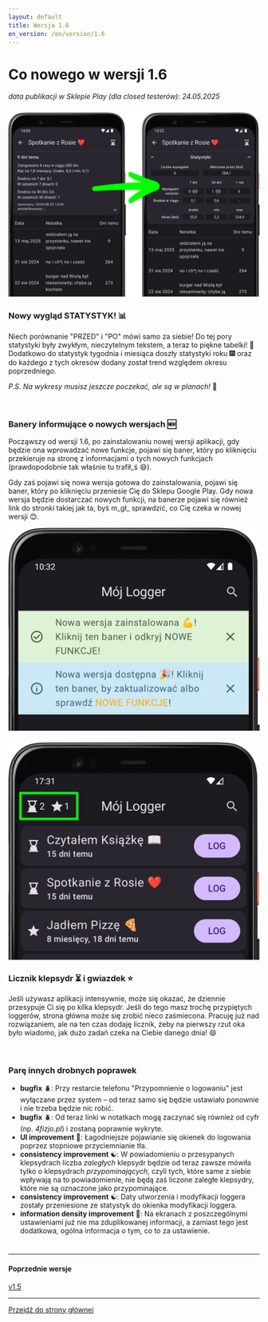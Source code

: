 ```yaml
---
layout: default
title: Wersja 1.6
en_version: /en/version/1.6
---
```


# Co nowego w wersji 1.6

*data publikacji w Sklepie Play (dla closed testerów):  24.05.2025*

<div style="height: 10px;" class="mobile-hidden"></div>

<div class="side-by-side-reverse">
    <img src="../img/features/1.6/stats-new-look.png" alt="screenshot" class="app-screenshot-left-70">
    <div class="app-screenshot-description-30">
        <h3>Nowy wygląd STATYSTYK! 📊</h3>
        <p>Niech porównanie "PRZED" i "PO" mówi samo za siebie! Do tej pory statystyki były zwykłym, nieczytelnym tekstem, a teraz to piękne tabelki! 🤩 Dodatkowo do statystyk tygodnia i miesiąca doszły statystyki roku 🎆 oraz do każdego z tych okresów dodany został trend względem okresu poprzedniego.</p>
        <p><i>P.S. Na wykresy musisz jeszcze poczekać, ale są w planach!</i> 🤘</p>
    </div>
</div>

<div style="height: 20px;" class="mobile-hidden"></div>

<div class="side-by-side">
    <div class="app-screenshot-description">
        <h3>Banery informujące o nowych wersjach 🆕</h3>
        <p>Począwszy od wersji 1.6, po zainstalowaniu nowej wersji aplikacji, gdy będzie ona wprowadzać nowe funkcje, pojawi się baner, który po kliknięciu przekieruje na stronę z informacjami o tych nowych funkcjach (prawdopodobnie tak właśnie tu trafił_ś 😄).</p>
        <p>Gdy zaś pojawi się nowa wersja gotowa do zainstalowania, pojawi się baner, który po kliknięciu przeniesie Cię do Sklepu Google Play. Gdy nowa wersja będzie dostarczać nowych funkcji, na banerze pojawi się również link do stronki takiej jak ta, byś m_gł_ sprawdzić, co Cię czeka w nowej wersji 😊.</p>
    </div>
    <img src="../img/features/1.6/new-versions-banners.png" alt="screenshot" class="app-screenshot-right">
</div>

<div style="height: 20px;" class="mobile-hidden"></div>

<div class="side-by-side-reverse">
    <img src="../img/features/1.6/hourglasses-and-stars-counter.png" alt="screenshot" class="app-screenshot-left">
    <div class="app-screenshot-description">
        <h3>Licznik klepsydr ⏳ i gwiazdek ⭐</h3>
        <p>Jeśli używasz aplikacji intensywnie, może się okazać, że dziennie przesypuje Ci się po kilka klepsydr. Jeśli do tego masz trochę przypiętych loggerów, strona główna może się zrobić nieco zaśmiecona. Pracuję już nad rozwiązaniem, ale na ten czas dodaję licznik, żeby na pierwszy rzut oka było wiadomo, jak dużo zadań czeka na Ciebie danego dnia! 😄</p>
    </div>
</div>

<div style="height: 20px;" class="mobile-hidden"></div>

### Parę innych drobnych poprawek
- **bugfix** 🪲: Przy restarcie telefonu "Przypomnienie o logowaniu" jest wyłączane przez system – od teraz samo się będzie ustawiało ponownie i nie trzeba będzie nic robić.
- **bugfix** 🪲: Od teraz linki w notatkach mogą zaczynać się również od cyfr (np. *4fizjo.pl*) i zostaną poprawnie wykryte.
- **UI improvement** 📲: Łagodniejsze pojawianie się okienek do logowania poprzez stopniowe przyciemnianie tła.
- **consistency improvement** ☯️: W powiadomieniu o przesypanych klepsydrach liczba *zaległych* klepsydr będzie od teraz zawsze mówiła tylko o klepsydrach *przypominających*, czyli tych, które same z siebie wpływają na to powiadomienie, nie będą zaś liczone zaległe klepsydry, które nie są oznaczone jako przypominające.
- **consistency improvement** ☯️: Daty utworzenia i modyfikacji loggera zostały przeniesione ze statystyk do okienka modyfikacji loggera.
- **information density improvement** 📰: Na ekranach z poszczególnymi ustawieniami już nie ma zduplikowanej informacji, a zamiast tego jest dodatkowa, ogólna informacja o tym, co to za ustawienie.

<div style="height: 10px;"></div>

---
#### Poprzednie wersje
[v1.5](/version/1.5)

---
<a href="/">Przejdź do strony głównej</a>
